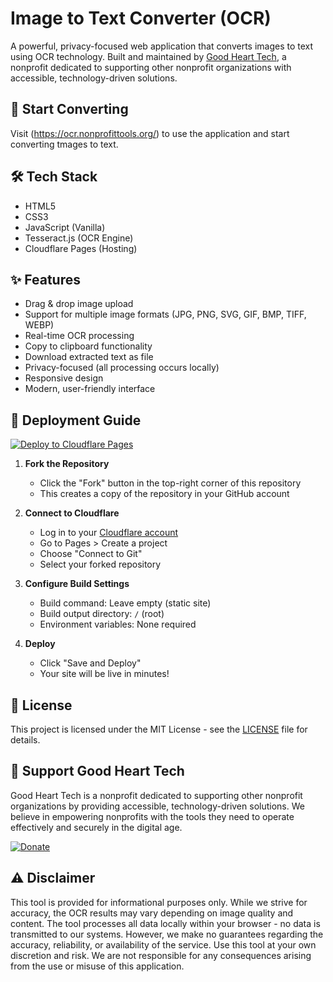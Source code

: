 # Image to Text Converter (OCR)

A powerful, privacy-focused web application that converts images to text using OCR technology. Built and maintained by [Good Heart Tech](https://goodhearttech.org/), a nonprofit dedicated to supporting other nonprofit organizations with accessible, technology-driven solutions.

## 🚀 Start Converting
Visit (https://ocr.nonprofittools.org/) to use  the application and start converting tmages to text.

## 🛠️ Tech Stack
- HTML5
- CSS3
- JavaScript (Vanilla)
- Tesseract.js (OCR Engine)
- Cloudflare Pages (Hosting)

## ✨ Features
- Drag & drop image upload
- Support for multiple image formats (JPG, PNG, SVG, GIF, BMP, TIFF, WEBP)
- Real-time OCR processing
- Copy to clipboard functionality
- Download extracted text as file
- Privacy-focused (all processing occurs locally)
- Responsive design
- Modern, user-friendly interface

## 🚀 Deployment Guide

[![Deploy to Cloudflare Pages](https://img.shields.io/badge/Deploy%20to%20Cloudflare%20Pages-blue)](https://pages.cloudflare.com)

1. **Fork the Repository**
   - Click the "Fork" button in the top-right corner of this repository
   - This creates a copy of the repository in your GitHub account

2. **Connect to Cloudflare**
   - Log in to your [Cloudflare account](https://dash.cloudflare.com)
   - Go to Pages > Create a project
   - Choose "Connect to Git"
   - Select your forked repository

3. **Configure Build Settings**
   - Build command: Leave empty (static site)
   - Build output directory: `/` (root)
   - Environment variables: None required

4. **Deploy**
   - Click "Save and Deploy"
   - Your site will be live in minutes!

## 📝 License
This project is licensed under the MIT License - see the [LICENSE](LICENSE) file for details.

## 💝 Support Good Heart Tech
Good Heart Tech is a nonprofit dedicated to supporting other nonprofit organizations by providing accessible, technology-driven solutions. We believe in empowering nonprofits with the tools they need to operate effectively and securely in the digital age.

[![Donate](https://img.shields.io/badge/Donate%20to%20Good%20Heart%20Tech-red)](https://goodhearttech.org/donate/)

## ⚠️ Disclaimer
This tool is provided for informational purposes only. While we strive for accuracy, the OCR results may vary depending on image quality and content. The tool processes all data locally within your browser - no data is transmitted to our systems. However, we make no guarantees regarding the accuracy, reliability, or availability of the service. Use this tool at your own discretion and risk. We are not responsible for any consequences arising from the use or misuse of this application. 
